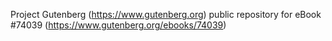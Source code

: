 Project Gutenberg (https://www.gutenberg.org) public repository for eBook #74039 (https://www.gutenberg.org/ebooks/74039)
